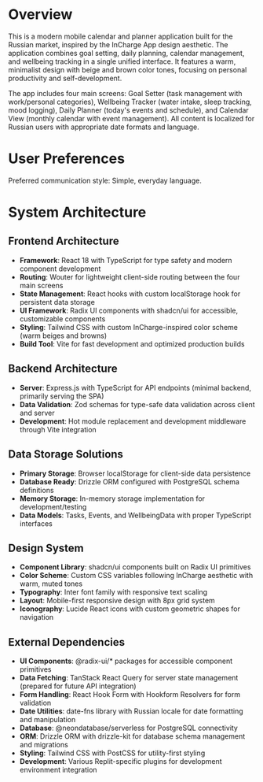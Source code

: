 # Overview

This is a modern mobile calendar and planner application built for the Russian market, inspired by the InCharge App design aesthetic. The application combines goal setting, daily planning, calendar management, and wellbeing tracking in a single unified interface. It features a warm, minimalist design with beige and brown color tones, focusing on personal productivity and self-development.

The app includes four main screens: Goal Setter (task management with work/personal categories), Wellbeing Tracker (water intake, sleep tracking, mood logging), Daily Planner (today's events and schedule), and Calendar View (monthly calendar with event management). All content is localized for Russian users with appropriate date formats and language.

# User Preferences

Preferred communication style: Simple, everyday language.

# System Architecture

## Frontend Architecture
- **Framework**: React 18 with TypeScript for type safety and modern component development
- **Routing**: Wouter for lightweight client-side routing between the four main screens
- **State Management**: React hooks with custom localStorage hook for persistent data storage
- **UI Framework**: Radix UI components with shadcn/ui for accessible, customizable components
- **Styling**: Tailwind CSS with custom InCharge-inspired color scheme (warm beiges and browns)
- **Build Tool**: Vite for fast development and optimized production builds

## Backend Architecture
- **Server**: Express.js with TypeScript for API endpoints (minimal backend, primarily serving the SPA)
- **Data Validation**: Zod schemas for type-safe data validation across client and server
- **Development**: Hot module replacement and development middleware through Vite integration

## Data Storage Solutions
- **Primary Storage**: Browser localStorage for client-side data persistence
- **Database Ready**: Drizzle ORM configured with PostgreSQL schema definitions
- **Memory Storage**: In-memory storage implementation for development/testing
- **Data Models**: Tasks, Events, and WellbeingData with proper TypeScript interfaces

## Design System
- **Component Library**: shadcn/ui components built on Radix UI primitives
- **Color Scheme**: Custom CSS variables following InCharge aesthetic with warm, muted tones
- **Typography**: Inter font family with responsive text scaling
- **Layout**: Mobile-first responsive design with 8px grid system
- **Iconography**: Lucide React icons with custom geometric shapes for navigation

## External Dependencies

- **UI Components**: @radix-ui/* packages for accessible component primitives
- **Data Fetching**: TanStack React Query for server state management (prepared for future API integration)
- **Form Handling**: React Hook Form with Hookform Resolvers for form validation
- **Date Utilities**: date-fns library with Russian locale for date formatting and manipulation
- **Database**: @neondatabase/serverless for PostgreSQL connectivity
- **ORM**: Drizzle ORM with drizzle-kit for database schema management and migrations
- **Styling**: Tailwind CSS with PostCSS for utility-first styling
- **Development**: Various Replit-specific plugins for development environment integration
